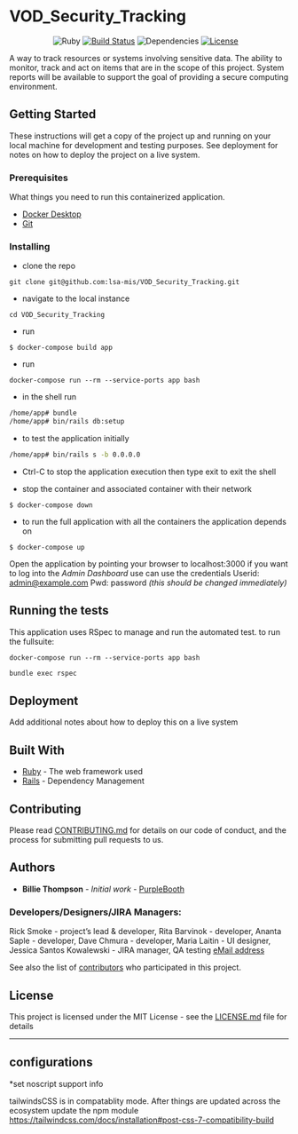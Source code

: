 # VOD_Security_Tracking

<!-- <p align="center"><img width=12.5% src="https://github.com/anfederico/Clairvoyant/blob/master/media/Logo.png"></p>
<p align="center"><img width=60% src="https://github.com/anfederico/Clairvoyant/blob/master/media/Clairvoyant.png"></p> -->

&nbsp;&nbsp;&nbsp;&nbsp;&nbsp;&nbsp;&nbsp;&nbsp;&nbsp;&nbsp;&nbsp;&nbsp;&nbsp;&nbsp;&nbsp;&nbsp;&nbsp;&nbsp;&nbsp;
![Ruby](https://img.shields.io/badge/ruby-3.0.0-red)
[![Build Status](https://travis-ci.org/anfederico/Clairvoyant.svg?branch=master)](https://travis-ci.org/anfederico/Clairvoyant)
![Dependencies](https://img.shields.io/badge/dependencies-up%20to%20date-brightgreen.svg)
[![License](https://img.shields.io/badge/license-MIT-blue.svg)](https://opensource.org/licenses/MIT)

A way to track resources or systems involving sensitive data. The ability to monitor, track and act on items that are in the scope of this project. System reports will be available to support the goal of providing a secure computing environment. 



## Getting Started

These instructions will get a copy of the project up and running on your local machine for development and testing purposes. See deployment for notes on how to deploy the project on a live system.

### Prerequisites

What things you need to run this containerized application.
* [Docker Desktop](https://www.docker.com/products/docker-desktop)
* [Git](https://github.com/git-guides/install-git)

### Installing

* clone the repo 

```
git clone git@github.com:lsa-mis/VOD_Security_Tracking.git
```

* navigate to the local instance

```
cd VOD_Security_Tracking
```

* run 

```
$ docker-compose build app
```

* run

```
docker-compose run --rm --service-ports app bash
```

* in the shell run 

```sh
/home/app# bundle
/home/app# bin/rails db:setup
```

* to test the application initially

```sh
/home/app# bin/rails s -b 0.0.0.0
```

* Ctrl-C to stop the application execution then type exit to exit the shell

* stop the container and associated container with their network 

```
$ docker-compose down
```

* to run the full application with all the containers the application depends on

```
$ docker-compose up
```

Open the application by pointing your browser to localhost:3000
if you want to log into the _Admin Dashboard_ use can use the credentials Userid: admin@example.com Pwd: password _(this should be changed immediately)_

## Running the tests

This application uses RSpec to manage and run the automated test. to run the fullsuite:

```
docker-compose run --rm --service-ports app bash
```

```sh
bundle exec rspec 
```

## Deployment

Add additional notes about how to deploy this on a live system

## Built With

* [Ruby](http://www.ruby.org) - The web framework used
* [Rails](https://www.rails.org/) - Dependency Management

## Contributing

Please read [CONTRIBUTING.md](https://gist.github.com/PurpleBooth/b24679402957c63ec426) for details on our code of conduct, and the process for submitting pull requests to us. 

## Authors

* **Billie Thompson** - *Initial work* - [PurpleBooth](https://github.com/PurpleBooth)

### Developers/Designers/JIRA Managers: 
Rick Smoke - project’s lead & developer, Rita Barvinok - developer, Ananta Saple - developer,  Dave Chmura - developer,
Maria Laitin - UI designer, Jessica Santos Kowalewski - JIRA manager, QA testing 
[eMail address](security-track-devs@umich.edu)


See also the list of [contributors](https://github.com/lsa-mis/VOD_Security_Tracking/graphs/contributors) who participated in this project.

## License

This project is licensed under the MIT License - see the [LICENSE.md](LICENSE.md) file for details

---------------
## configurations
*set noscript support info

tailwindsCSS is in compatablity mode. After things are updated across the ecosystem update the npm module https://tailwindcss.com/docs/installation#post-css-7-compatibility-build
